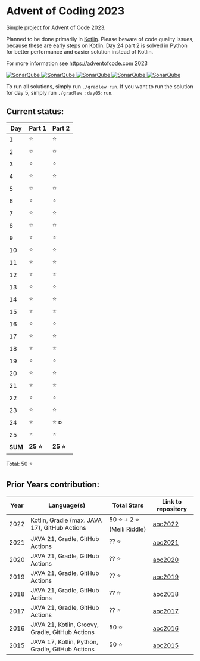# Advent of Coding 2023

Simple project for Advent of Code 2023.

Planned to be done primarily in [Kotlin](https://kotlinlang.org). Please beware of code quality issues, because these
are early steps on Kotlin. Day 24 part 2 is solved in Python for better performance and easier solution instead of 
Kotlin.

For more information see https://adventofcode.com [2023](https://adventofcode.com/2023)

[![SonarQube](https://sonarcloud.io/api/project_badges/measure?project=de.havox_design.aoc2023%3Aadvent_of_code_2023&metric=alert_status "The current SonarQube analysis status")
![SonarQube](https://sonarcloud.io/api/project_badges/measure?project=de.havox_design.aoc2023%3Aadvent_of_code_2023&metric=coverage "The current coverage")
![SonarQube](https://sonarcloud.io/api/project_badges/measure?project=de.havox_design.aoc2023%3Aadvent_of_code_2023&metric=bugs "The current number of SonarQube bugs")
![SonarQube](https://sonarcloud.io/api/project_badges/measure?project=de.havox_design.aoc2023%3Aadvent_of_code_2023&metric=vulnerabilities "The current number of SonarQube vulnerabilities")
![SonarQube](https://sonarcloud.io/api/project_badges/measure?project=de.havox_design.aoc2023%3Aadvent_of_code_2023&metric=code_smells "The current number of SonarQube code smells")](https://sonarcloud.io/dashboard?id=de.havox_design.aoc2023%3Aadvent_of_code_2023)

To run all solutions, simply run `./gradlew run`. If you want to run the solution for day 5, simply run
`./gradlew :day05:run`.

## Current status:

| Day     | Part 1   | Part 2                                                                                                                                                          |
|---------|----------|-----------------------------------------------------------------------------------------------------------------------------------------------------------------|
| 1       | ⭐        | ⭐                                                                                                                                                               |
| 2       | ⭐        | ⭐                                                                                                                                                               |
| 3       | ⭐        | ⭐                                                                                                                                                               |
| 4       | ⭐        | ⭐                                                                                                                                                               |
| 5       | ⭐        | ⭐                                                                                                                                                               |
| 6       | ⭐        | ⭐                                                                                                                                                               |
| 7       | ⭐        | ⭐                                                                                                                                                               |
| 8       | ⭐        | ⭐                                                                                                                                                               |
| 9       | ⭐        | ⭐                                                                                                                                                               |
| 10      | ⭐        | ⭐                                                                                                                                                               |
| 11      | ⭐        | ⭐                                                                                                                                                               |
| 12      | ⭐        | ⭐                                                                                                                                                               |
| 13      | ⭐        | ⭐                                                                                                                                                               |
| 14      | ⭐        | ⭐                                                                                                                                                               |
| 15      | ⭐        | ⭐                                                                                                                                                               |
| 16      | ⭐        | ⭐                                                                                                                                                               |
| 17      | ⭐        | ⭐                                                                                                                                                               |
| 18      | ⭐        | ⭐                                                                                                                                                               |
| 19      | ⭐        | ⭐                                                                                                                                                               |
| 20      | ⭐        | ⭐                                                                                                                                                               |
| 21      | ⭐        | ⭐                                                                                                                                                               |
| 22      | ⭐        | ⭐                                                                                                                                                               |
| 23      | ⭐        | ⭐                                                                                                                                                               |
| 24      | ⭐        | ⭐ <img src="https://s3.dualstack.us-east-2.amazonaws.com/pythondotorg-assets/media/community/logos/python-logo-only.png" width="10" height="12" alt="Python" /> |
| 25      | ⭐        | ⭐                                                                                                                                                               |
| **SUM** | **25 ⭐** | **25 ⭐**                                                                                                                                                        |

Total: 50 ⭐

## Prior Years contribution:
| Year | Language(s)                                     | Total Stars               | Link to repository                                   |
|------|-------------------------------------------------|---------------------------|------------------------------------------------------|
| 2022 | Kotlin, Gradle (max. JAVA 17), GitHub Actions   | 50 ⭐ + 2 ⭐ (Meili Riddle) | [aoc2022](https://github.com/Gentleman1983/aoc2022)  |
| 2021 | JAVA 21, Gradle, GitHub Actions                 | ?? ⭐                      | [aoc2021](https://github.com/Gentleman1983/aoc2021)  |
| 2020 | JAVA 21, Gradle, GitHub Actions                 | ?? ⭐                      | [aoc2020](https://github.com/Gentleman1983/aoc2020)  |
| 2019 | JAVA 21, Gradle, GitHub Actions                 | ?? ⭐                      | [aoc2019](https://github.com/Gentleman1983/aoc2019)  |
| 2018 | JAVA 21, Gradle, GitHub Actions                 | ?? ⭐                      | [aoc2018](https://github.com/Gentleman1983/aoc2018)  |
| 2017 | JAVA 21, Gradle, GitHub Actions                 | ?? ⭐                      | [aoc2017](https://github.com/Gentleman1983/aoc2017)  |
| 2016 | JAVA 21, Kotlin, Groovy, Gradle, GitHub Actions | 50 ⭐                      | [aoc2016](https://github.com/Gentleman1983/aoc2016)  |
| 2015 | JAVA 17, Kotlin, Python, Gradle, GitHub Actions | 50 ⭐                      | [aoc2015](https://github.com/Gentleman1983/aoc2015)  |
